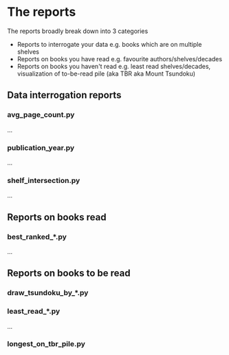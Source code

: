 # The reports

The reports broadly break down into 3 categories

* Reports to interrogate your data e.g. books which are on multiple shelves
* Reports on books you have read e.g. favourite authors/shelves/decades
* Reports on books you haven't read e.g. least read shelves/decades,
  visualization of to-be-read pile (aka TBR aka Mount Tsundoku)

## Data interrogation reports

### avg_page_count.py

...

### publication_year.py

...

### shelf_intersection.py

...

## Reports on books read

### best_ranked_*.py

...

## Reports on books to be read

### draw_tsundoku_by_*.py

### least_read_*.py

...

### longest_on_tbr_pile.py